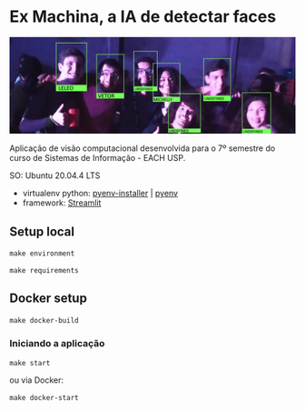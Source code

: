 # Ex Machina, a IA de detectar faces
![banner](media/banner.png "banner")

Aplicação de visão computacional desenvolvida para o 7º semestre do curso de Sistemas de Informação - EACH USP.  


SO: Ubuntu 20.04.4 LTS
- virtualenv python: [pyenv-installer](https://github.com/pyenv/pyenv-installer) | [pyenv](https://github.com/pyenv/pyenv-virtualenv)
- framework: [Streamlit](https://streamlit.io/)

## Setup local

```terminal
make environment
```

```terminal
make requirements
```

## Docker setup
```terminal
make docker-build
```

### Iniciando a aplicação
```terminal
make start
```
ou via Docker:
```terminal
make docker-start
```

